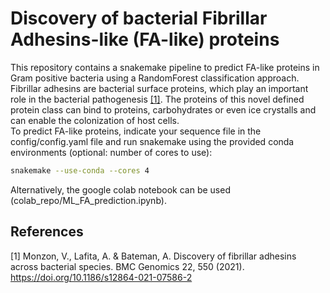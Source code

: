 # Discovery of bacterial Fibrillar Adhesins-like (FA-like) proteins
This repository contains a snakemake pipeline to predict FA-like proteins in Gram positive bacteria using a RandomForest classification approach.
Fibrillar adhesins are bacterial surface proteins, which play an important role in the bacterial pathogenesis [[1]](#1). The proteins of this novel defined protein class can bind
to proteins, carbohydrates or even ice crystalls and can enable the colonization of host cells. <br/>
To predict FA-like proteins, indicate your sequence file in the config/config.yaml file and run snakemake using the provided conda environments (optional: number of cores to use):<br/>
```bash
snakemake --use-conda --cores 4
```
Alternatively, the google colab notebook can be used (colab_repo/ML_FA_prediction.ipynb).

## References
<a id="1">[1]</a>
Monzon, V., Lafita, A. & Bateman, A. 
Discovery of fibrillar adhesins across bacterial species.
BMC Genomics 22, 550 (2021). https://doi.org/10.1186/s12864-021-07586-2